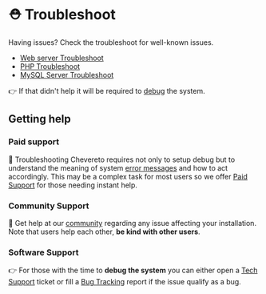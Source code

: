 # ⛑️ Troubleshoot

Having issues? Check the troubleshoot for well-known issues.

* [Web server Troubleshoot](../../application/stack/web-server.md#troubleshoot)
* [PHP Troubleshoot](../../application/stack/php.md#troubleshoot)
* [MySQL Server Troubleshoot](../../application/stack/mysql-server.md#troubleshoot)

👉 If that didn't help it will be required to [debug](debug.md) the system.

## Getting help

### Paid support

👑 Troubleshooting Chevereto requires not only to setup debug but to understand the meaning of system [error messages](../../application/reference/errors.md) and how to act accordingly. This may be a complex task for most users so we offer [Paid Support](https://chevereto.com/panel/support) for those needing instant help.

### Community Support

🤗 Get help at our [community](https://chevereto.com/community) regarding any issue affecting your installation. Note that users help each other, **be kind with other users**.

### Software Support

👉 For those with the time to **debug the system** you can either open a [Tech Support](https://chv.to/techsupport) ticket or fill a [Bug Tracking](https://chv.to/bugtracking) report if the issue qualify as a bug.
